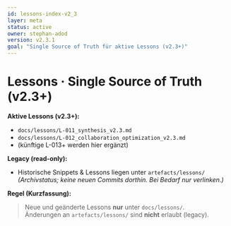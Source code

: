 ```yaml
---
id: lessons-index-v2_3
layer: meta
status: active
owner: stephan-adod
version: v2.3.1
goal: "Single Source of Truth für aktive Lessons (v2.3+)"
---
```


# Lessons · Single Source of Truth (v2.3+)

**Aktive Lessons (v2.3+):**
- `docs/lessons/L-011_synthesis_v2.3.md`
- `docs/lessons/L-012_collaboration_optimization_v2.3.md`
- (künftige L-013+ werden hier ergänzt)

**Legacy (read-only):**
- Historische Snippets & Lessons liegen unter `artefacts/lessons/`  
  *(Archivstatus; keine neuen Commits dorthin. Bei Bedarf nur verlinken.)*

**Regel (Kurzfassung):**
> Neue und geänderte Lessons **nur** unter `docs/lessons/`.  
> Änderungen an `artefacts/lessons/` sind **nicht** erlaubt (legacy).
